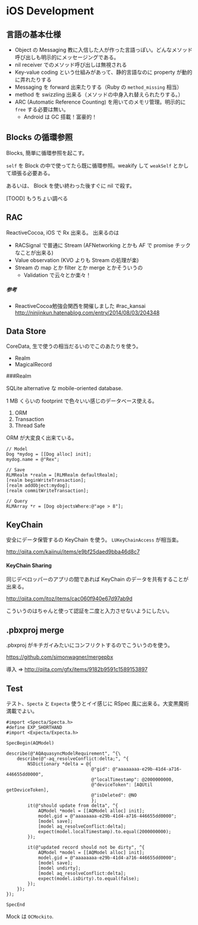 iOS Development
===

言語の基本仕様
---

- Object の Messaging 教に入信した人が作った言語っぽい。どんなメソッド呼び出しも明示的にメッセージングである。
- nil receiver でのメソッド呼び出しは無視される
- Key-value coding という仕組みがあって、静的言語なのに property が動的に弄れたりする
- Messaging を forward 出来たりする（Ruby の `method_missing` 相当）
- method を swizzling 出来る（メソッドの中身入れ替えられたりする。）
- ARC (Automatic Reference Counting) を用いてのメモリ管理。明示的に `free` する必要は無い。
   * Android は GC 搭載！富豪的！

Blocks の循環参照
---

Blocks, 簡単に循環参照を起こす。

`self` を Block の中で使ってたら既に循環参照。weakify して `weakSelf` とかして頑張る必要ある。

あるいは、 Block を使い終わった後すぐに nil で殺す。

[TOOD] もうちょい調べる

RAC
---

ReactiveCocoa, iOS で Rx 出来る。
出来るのは

- RACSignal で普通に Stream (AFNetworking とかも AF で promise チックなことが出来る)
- Value observation (KVO よりも Stream の処理が楽)
- Stream の map とか filter とか merge とかそういうの
    * Validation で云々とか楽々！

##### 参考

* ReactiveCocoa勉強会関西を開催しました #rac_kansai http://ninjinkun.hatenablog.com/entry/2014/08/03/204348

Data Store
---

CoreData, 生で使うの相当だるいのでこのあたりを使う。

- Realm
- MagicalRecord

###Realm

SQLite alternative な mobile-oriented database.

1 MB くらいの footprint で色々いい感じのデータベース使える。

1. ORM
2. Transaction
3. Thread Safe

ORM が大変良く出来ている。

```objc
// Model
Dog *mydog = [[Dog alloc] init];
mydog.name = @"Rex"; 

// Save
RLMRealm *realm = [RLMRealm defaultRealm];
[realm beginWriteTransaction];
[realm addObject:mydog];
[realm commitWriteTransaction];

// Query
RLMArray *r = [Dog objectsWhere:@"age > 8"];
```

KeyChain
---

安全にデータ保管するの KeyChain を使う。 `LUKeyChainAccess` が相当楽。

http://qiita.com/kaiinui/items/e9bf25daed9bba46d8c7

#### KeyChain Sharing

同じデベロッパーのアプリの間であれば KeyChain のデータを共有することが出来る。

http://qiita.com/itoz/items/cac060f940e67d97ab9d

こういうのはちゃんと使って認証を二度と入力させないようにしたい。

.pbxproj merge
---

.pbxproj がキチガイみたいにコンフリクトするのでこういうのを使う。

https://github.com/simonwagner/mergepbx

導入 ⇒ http://qiita.com/gfx/items/9182b9591c1589153897

Test
---

テスト、`Specta` と `Expecta` 使うとイイ感じに RSpec 風に出来る。大変黒魔術満載でよい。

```objc
#import <Specta/Specta.h>
#define EXP_SHORTHAND
#import <Expecta/Expecta.h>

SpecBegin(AQModel)

describe(@"AQAquasyncModelRequirement", ^{\
    describe(@"-aq_resolveConflict:delta;", ^{
        NSDictionary *delta = @{
                                @"gid": @"aaaaaaaa-e29b-41d4-a716-446655dd0000",
                                @"localTimestamp": @2000000000,
                                @"deviceToken": [AQUtil getDeviceToken],
                                @"isDeleted": @NO
                                };
        it(@"should update from delta", ^{
            AQModel *model = [[AQModel alloc] init];
            model.gid = @"aaaaaaaa-e29b-41d4-a716-446655dd0000";
            [model save];
            [model aq_resolveConflict:delta];
            expect(model.localTimestamp).to.equal(2000000000);
        });
        
        it(@"updated record should not be dirty", ^{
            AQModel *model = [[AQModel alloc] init];
            model.gid = @"aaaaaaaa-e29b-41d4-a716-446655dd0000";
            [model save];
            [model undirty];
            [model aq_resolveConflict:delta];
            expect(model.isDirty).to.equal(false);
        });
    });
});

SpecEnd
```

Mock は `OCMockito`.
